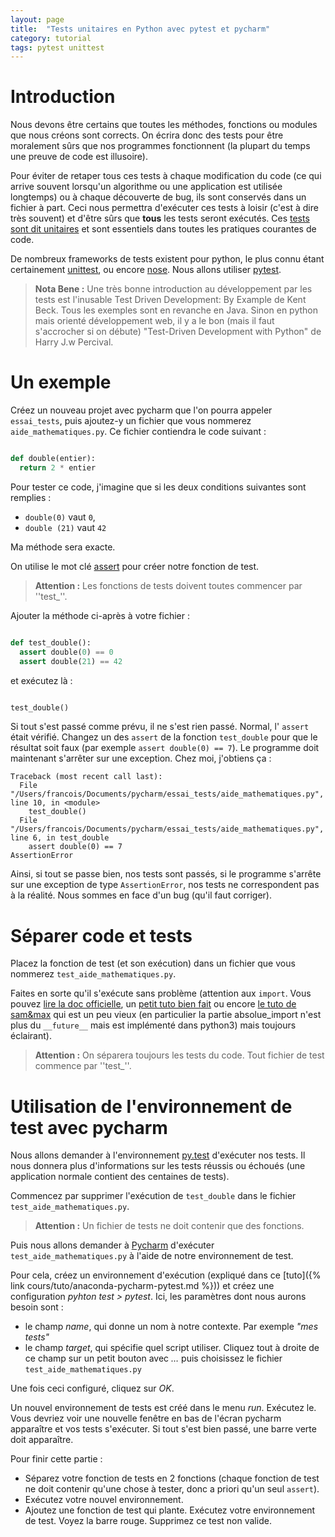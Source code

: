 ```yaml
---
layout: page
title:  "Tests unitaires en Python avec pytest et pycharm"
category: tutorial
tags: pytest unittest
---
```


# Introduction


Nous devons être certains que toutes les méthodes, fonctions ou modules que nous créons sont corrects. On écrira donc des tests pour être moralement sûrs que nos programmes fonctionnent (la plupart du temps une preuve de code est illusoire). 

Pour éviter de retaper tous ces tests à chaque modification du code (ce qui arrive souvent lorsqu'un algorithme ou une application est utilisée longtemps) ou à chaque découverte de bug, ils sont conservés dans un fichier à part. Ceci nous permettra d'exécuter ces tests à loisir (c'est à dire très souvent) et d'être sûrs que **tous** les tests seront exécutés. Ces  [tests sont dit unitaires]([https://fr.wikipedia.org/wiki/Test_unitaire) et sont essentiels dans toutes les pratiques courantes de code.


De nombreux frameworks de tests existent pour python, le plus connu étant certainement [unittest](https://docs.python.org/3/library/unittest.html), ou encore [nose](http://nose.readthedocs.io/en/latest/). Nous allons utiliser [pytest](http://pytest.org).

> **Nota Bene :**
>Une très bonne introduction au développement par les tests est l'inusable Test Driven Development: By Example de Kent Beck. Tous les exemples sont en revanche en Java.
> Sinon en python mais orienté développement web, il y a le bon (mais il faut s'accrocher si on débute) "Test-Driven Development with Python" de Harry J.w Percival.


# Un exemple

Créez un nouveau projet avec pycharm que l'on pourra appeler `essai_tests`, puis ajoutez-y un fichier que vous nommerez `aide_mathematiques.py`. Ce fichier contiendra le code suivant :
~~~ python

def double(entier):
  return 2 * entier
~~~

Pour tester ce code, j'imagine que si les deux conditions suivantes sont remplies :
  - `double(0)` vaut `0`,
  - `double (21)` vaut `42`

Ma méthode sera exacte. 

On utilise le mot clé [assert](http://www.tutorialspoint.com/python/assertions_in_python.htm) pour créer notre fonction de test. 

> **Attention :**
> Les fonctions de tests doivent toutes commencer par ''test_''.
>

Ajouter la méthode ci-après à votre fichier :

~~~ python

def test_double():
  assert double(0) == 0
  assert double(21) == 42

~~~

et exécutez là : 

~~~ python

test_double()
~~~


Si tout s'est passé comme prévu, il ne s'est rien passé. Normal, l' `assert` était vérifié. Changez un des `assert` de la fonction `test_double` pour que le résultat soit faux (par exemple `assert double(0) == 7`). Le programme doit maintenant s'arrêter sur une exception. Chez moi, j'obtiens ça :

~~~
Traceback (most recent call last):
  File "/Users/francois/Documents/pycharm/essai_tests/aide_mathematiques.py", line 10, in <module>
    test_double()
  File "/Users/francois/Documents/pycharm/essai_tests/aide_mathematiques.py", line 6, in test_double
    assert double(0) == 7
AssertionError
~~~

Ainsi, si tout se passe bien, nos tests sont passés, si le programme s'arrête sur une exception de type `AssertionError`, nos tests ne correspondent pas à la réalité. Nous sommes en face d'un bug (qu'il faut corriger).

# Séparer code et tests 

Placez la fonction de test (et son exécution) dans un fichier que vous nommerez `test_aide_mathematiques.py`. 

Faites en sorte qu'il s'exécute sans problème (attention aux `import`. Vous pouvez [lire la doc officielle](https://docs.python.org/fr/3.7/tutorial/modules.html),  un [petit tuto bien fait](https://www.learnpython.org/en/Modules_and_Packages) ou encore [le tuto de sam&max](http://sametmax.com/les-imports-en-python/) qui est un peu vieux (en particulier la partie absolue_import n'est plus du `__future__` mais est implémenté dans python3) mais toujours éclairant).

> **Attention :**
>On séparera toujours les tests du code. Tout fichier de test commence par ''test_''.
>


# Utilisation de l'environnement de test avec pycharm


Nous allons demander à l'environnement [py.test](http://pytest.org/latest/) d'exécuter nos tests. Il nous donnera plus d'informations sur les tests réussis ou échoués (une application normale contient des centaines de tests). 

Commencez par supprimer l'exécution de `test_double` dans le fichier `test_aide_mathematiques.py`. 

>**Attention :**
>Un fichier de tests ne doit contenir que des fonctions.
>


Puis nous allons demander à [Pycharm](https://www.jetbrains.com/pycharm/) d'exécuter `test_aide_mathematiques.py` à l'aide de notre environnement de test.



 Pour cela, créez un environnement d'exécution (expliqué dans ce [tuto]({% link cours/tuto/anaconda-pycharm-pytest.md %})) et créez une configuration  *pyhton test > pytest*. Ici, les paramètres dont nous aurons besoin sont :
 
  - le champ *name*, qui donne un nom à notre contexte. Par exemple *"mes tests"*
  - le champ *target*, qui spécifie quel script utiliser. Cliquez tout à droite de ce champ sur un petit bouton avec *…* puis choisissez le fichier `test_aide_mathematiques.py`

Une fois ceci configuré, cliquez sur *OK*.


Un nouvel environnement de tests est créé dans le menu *run*. Exécutez le. Vous devriez voir une nouvelle fenêtre en bas de l'écran pycharm apparaître et vos tests s'exécuter. Si tout s'est bien passé, une barre verte doit apparaître.

Pour finir cette partie :

  - Séparez votre fonction de tests en 2 fonctions (chaque fonction de test ne doit contenir qu'une chose à tester, donc a priori qu'un seul `assert`).
  - Exécutez votre nouvel environnement.
  - Ajoutez une fonction de test qui plante. Exécutez votre environnement de test. Voyez la barre rouge. Supprimez ce test non valide.

